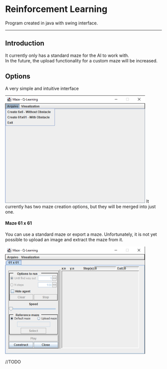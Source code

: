 # Reinforcement Learning
Program created in java with swing interface.

---

## Introduction

It currently only has a standard maze for the AI ​​to work with.<br>
In the future, the upload functionality for a custom maze will be increased.

## Options

A very simple and intuitive interface

<img src="https://github.com/ms-daniel/justimagens/blob/main/reinforcementLearning/inicial.png" width=450px/>
It currently has two maze creation options, but they will be merged into just one.

#### Maze 61 x 61
You can use a standard maze or export a maze. Unfortunately, it is not yet possible to upload an image and extract the maze from it.

<img src="https://github.com/ms-daniel/justimagens/blob/main/reinforcementLearning/61x61maze.png" width=450px/>

//TODO
